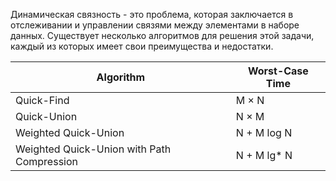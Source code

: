 Динамическая связность - это проблема, которая заключается в отслеживании и управлении связями между элементами в наборе данных. Существует несколько алгоритмов для решения этой задачи, каждый из которых имеет свои преимущества и недостатки.

| Algorithm                                  | Worst-Case Time |
| ------------------------------------------ | --------------- |
| Quick-Find                                 | M × N           |
| Quick-Union                                | N × M           |
| Weighted Quick-Union                       | N + M log N     |
| Weighted Quick-Union with Path Compression | N + M lg\* N    |
